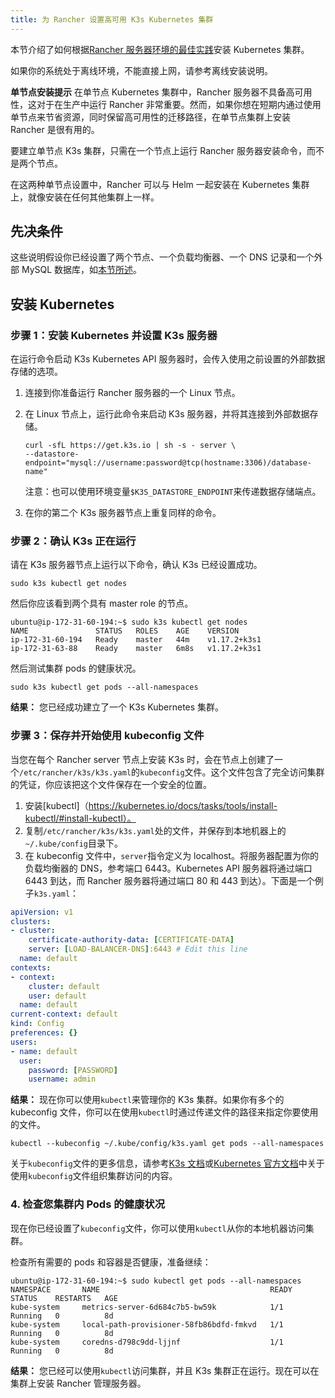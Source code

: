 ```yaml
---
title: 为 Rancher 设置高可用 K3s Kubernetes 集群
---
```


本节介绍了如何根据[Rancher 服务器环境的最佳实践]({{<baseurl>}}/rancher/v2.x/en/overview/architecture-recommendations/#environment-for-kubernetes-installations)安装 Kubernetes 集群。

如果你的系统处于离线环境，不能直接上网，请参考离线安装说明。

**单节点安装提示**
在单节点 Kubernetes 集群中，Rancher 服务器不具备高可用性，这对于在生产中运行 Rancher 非常重要。然而，如果你想在短期内通过使用单节点来节省资源，同时保留高可用性的迁移路径，在单节点集群上安装 Rancher 是很有用的。

要建立单节点 K3s 集群，只需在一个节点上运行 Rancher 服务器安装命令，而不是两个节点。

在这两种单节点设置中，Rancher 可以与 Helm 一起安装在 Kubernetes 集群上，就像安装在任何其他集群上一样。

## 先决条件

这些说明假设你已经设置了两个节点、一个负载均衡器、一个 DNS 记录和一个外部 MySQL 数据库，如[本节所述]({{<baseurl>}}/rancher/v2.x/en/installation/resources/k8s-tutorials/infrastructure-tutorials/infra-for-ha-with-external-db/)。

## 安装 Kubernetes

### 步骤 1：安装 Kubernetes 并设置 K3s 服务器

在运行命令启动 K3s Kubernetes API 服务器时，会传入使用之前设置的外部数据存储的选项。

1. 连接到你准备运行 Rancher 服务器的一个 Linux 节点。
1. 在 Linux 节点上，运行此命令来启动 K3s 服务器，并将其连接到外部数据存储。

   ```
   curl -sfL https://get.k3s.io | sh -s - server \
   --datastore-endpoint="mysql://username:password@tcp(hostname:3306)/database-name"
   ```

   注意：也可以使用环境变量`$K3S_DATASTORE_ENDPOINT`来传递数据存储端点。

1. 在你的第二个 K3s 服务器节点上重复同样的命令。

### 步骤 2：确认 K3s 正在运行

请在 K3s 服务器节点上运行以下命令，确认 K3s 已经设置成功。

```
sudo k3s kubectl get nodes
```

然后你应该看到两个具有 master role 的节点。

```
ubuntu@ip-172-31-60-194:~$ sudo k3s kubectl get nodes
NAME               STATUS   ROLES    AGE    VERSION
ip-172-31-60-194   Ready    master   44m    v1.17.2+k3s1
ip-172-31-63-88    Ready    master   6m8s   v1.17.2+k3s1
```

然后测试集群 pods 的健康状况。

```
sudo k3s kubectl get pods --all-namespaces
```

**结果：** 您已经成功建立了一个 K3s Kubernetes 集群。

### 步骤 3：保存并开始使用 kubeconfig 文件

当您在每个 Rancher server 节点上安装 K3s 时，会在节点上创建了一个`/etc/rancher/k3s/k3s.yaml`的`kubeconfig`文件。这个文件包含了完全访问集群的凭证，你应该把这个文件保存在一个安全的位置。

1. 安装[kubectl]（https://kubernetes.io/docs/tasks/tools/install-kubectl/#install-kubectl）。
2. 复制`/etc/rancher/k3s/k3s.yaml`处的文件，并保存到本地机器上的`~/.kube/config`目录下。
3. 在 kubeconfig 文件中，`server`指令定义为 localhost。将服务器配置为你的负载均衡器的 DNS，参考端口 6443。Kubernetes API 服务器将通过端口 6443 到达，而 Rancher 服务器将通过端口 80 和 443 到达）。下面是一个例子`k3s.yaml`：

```yml
apiVersion: v1
clusters:
- cluster:
    certificate-authority-data: [CERTIFICATE-DATA]
    server: [LOAD-BALANCER-DNS]:6443 # Edit this line
  name: default
contexts:
- context:
    cluster: default
    user: default
  name: default
current-context: default
kind: Config
preferences: {}
users:
- name: default
  user:
    password: [PASSWORD]
    username: admin
```

**结果：** 现在你可以使用`kubectl`来管理你的 K3s 集群。如果你有多个的 kubeconfig 文件，你可以在使用`kubectl`时通过传递文件的路径来指定你要使用的文件。

```
kubectl --kubeconfig ~/.kube/config/k3s.yaml get pods --all-namespaces
```

关于`kubeconfig`文件的更多信息，请参考[K3s 文档]({{<baseurl>}}/k3s/latest/en/cluster-access/)或[Kubernetes 官方文档](https://kubernetes.io/docs/concepts/configuration/organize-cluster-access-kubeconfig/)中关于使用`kubeconfig`文件组织集群访问的内容。

### 4. 检查您集群内 Pods 的健康状况

现在你已经设置了`kubeconfig`文件，你可以使用`kubectl`从你的本地机器访问集群。

检查所有需要的 pods 和容器是否健康，准备继续：

```
ubuntu@ip-172-31-60-194:~$ sudo kubectl get pods --all-namespaces
NAMESPACE       NAME                                      READY   STATUS    RESTARTS   AGE
kube-system     metrics-server-6d684c7b5-bw59k            1/1     Running   0          8d
kube-system     local-path-provisioner-58fb86bdfd-fmkvd   1/1     Running   0          8d
kube-system     coredns-d798c9dd-ljjnf                    1/1     Running   0          8d
```

**结果：** 您已经可以使用`kubectl`访问集群，并且 K3s 集群正在运行。现在可以在集群上安装 Rancher 管理服务器。
